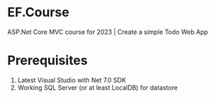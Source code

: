 # EF.Course
ASP.Net Core MVC course for 2023 | Create a simple Todo Web App

# Prerequisites
1. Latest Visual Studio with Net 7.0 SDK
1. Working SQL Server (or at least LocalDB) for datastore


